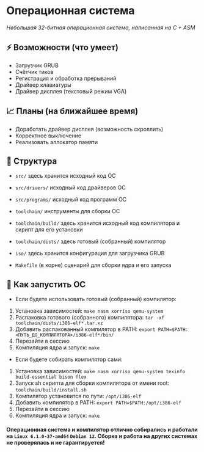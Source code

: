 # Операционная система
*Небольшая 32-битная операционная система, написанная на C + ASM*

## ⚡️ Возможности (что умеет)
- Загрузчик GRUB
- Счётчик тиков
- Регистрация и обработка прерываний
- Драйвер клавиатуры
- Драйвер дисплея (текстовый режим VGA)

## 📈 Планы (на ближайшее время)
- Доработать драйвер дисплея (возможность скроллить)
- Корректное выключение
- Реализовать аллокатор памяти

## 🌳 Структура
- `src/`
  здесь хранится исходный код ОС
- `src/drivers/`
  исходный код драйверов ОС
- `src/programs/`
  исходный код программ ОС
  
- `toolchain/`
  инструменты для сборки ОС
- `toolchain/build/`
  здесь хранится исходный код компилятора и скрипт для его установки
- `toolchain/dists/`
  здесь готовый (собранный) компилятор
  
- `iso/`
  здесь хранится конфигурация для загрузчика GRUB
- `Makefile` (в корне)
  сценарий для сборки ядра и его запуска

## 🚀 Как запустить ОС
- Если будете использовать готовый (собранный) компилятор:
1. Установка зависимостей: `make nasm xorriso qemu-system`
2. Распаковка готового (собранного) компилятора: `tar -xf toolchain/dists/i386-elf*.tar.xz`
3. Добавить распакованный компилятор в PATH: `export PATH=$PATH:<ПУТЬ_ДО_КОМПИЛЯТОРА>/i386-elf*/bin/`
4. Перезайти в сессию
5. Компиляция ядра и запуск: `make`
     
- Если будете собирать компилятор сами:
1. Установка зависимостей: `make nasm xorriso qemu-system texinfo build-essential bison flex`
2. Запуск sh скрипта для сборки компилятора от имени root: `toolchain/build/install.sh`
3. Компилятор установится по пути: `/opt/i386-elf`
4. Добавить компилятор в PATH: `export PATH=$PATH:/opt/i386-elf`
5. Перезайти в сессию
6. Компиляция ядра и запуск: `make`

#### Операционная система и компилятор отлично собирались и работали на `Linux 6.1.0-37-amd64` `Debian 12`. Сборка и работа на других системах не проверялась и не гарантируется! 
